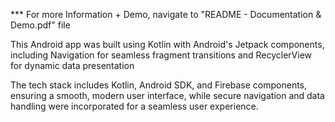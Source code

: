 *** For more Information + Demo, navigate to "README - Documentation & Demo.pdf" file

This Android app was built using Kotlin with Android's Jetpack components, including Navigation for seamless fragment transitions and RecyclerView for dynamic data presentation

The tech stack includes Kotlin, Android SDK, and Firebase components, ensuring a smooth, modern user interface, while secure navigation and data handling were incorporated for a seamless user experience.

